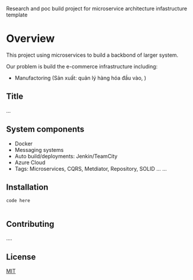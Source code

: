  Research and poc build project for microservice architecture infastructure template

# Overview

This project using microservices to build a backbond of larger system.

Our problem is build the e-commerce infrastructure including: 
- Manufactoring (Sản xuất: quản lý hàng hóa đầu vào, )


## Title

 ...
 
## System components

- Docker
- Messaging systems
- Auto build/deployments: Jenkin/TeamCity
- Azure Cloud
- Tags: Microservices, CQRS, Metdiator, Repository, SOLID ...
 ...



## Installation

```docker
code here
 
```

## Contributing
 ....

## License
[MIT](https://choosealicense.com/licenses/mit/)
